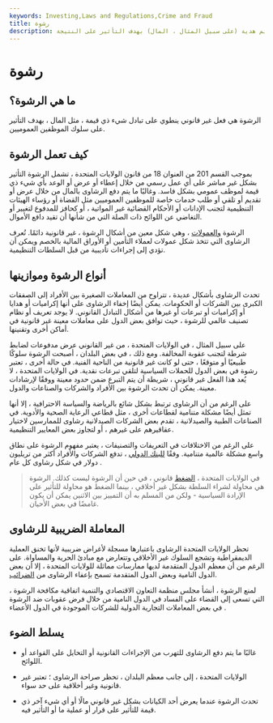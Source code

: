 ```yaml
---
keywords: Investing,Laws and Regulations,Crime and Fraud
title: رشوة
description: الرشوة هي عمل غير قانوني يتم فيه تقديم هدية (على سبيل المثال ، المال) بهدف التأثير على النتيجة.
---
```


# رشوة
## ما هي الرشوة؟

الرشوة هي فعل غير قانوني ينطوي على تبادل شيء ذي قيمة ، مثل المال ، بهدف التأثير على سلوك الموظفين العموميين.

## كيف تعمل الرشوة

بموجب القسم 201 من العنوان 18 من قانون الولايات المتحدة ، تشمل الرشوة التأثير بشكل غير مباشر على أي عمل رسمي من خلال إعطاء أو عرض أو الوعد بأي شيء ذي قيمة لموظف عمومي بشكل فاسد. وغالبًا ما يتم دفع الرشاوى بالمال من خلال عرض أو تقديم أو تلقي أو طلب خدمات خاصة للموظفين العموميين مثل القضاة أو رؤساء الهيئات التنظيمية لتجنب الإدانات أو الأحكام القضائية غير المواتية ، أو كحافز للمدفوع لتغيير أو التغاضي عن اللوائح ذات الصلة التي من شأنها أن تقيد دافع الأموال.

الرشوة [والعمولات](/kickback) ، وهي شكل معين من أشكال الرشوة ، غير قانونية دائمًا. تُعرف الرشاوى التي تتخذ شكل عمولات لعملاء التأمين أو الأوراق المالية بالخصم ويمكن أن تؤدي إلى إجراءات تأديبية من قبل السلطات التنظيمية.

## أنواع الرشوة وموازينها

تحدث الرشاوى بأشكال عديدة ، تتراوح من المعاملات الصغيرة بين الأفراد إلى الصفقات الكبرى بين الشركات أو الحكومات. يمكن أيضًا إخفاء الرشاوى على أنها إكراميات أو هدايا أو إكراميات أو تبرعات أو غيرها من أشكال التبادل القانوني. لا يوجد تعريف أو نظام تصنيف عالمي للرشوة ، حيث توافق بعض الدول على معاملات معينة غير قانونية في أماكن أخرى وتقنينها.

على سبيل المثال ، في الولايات المتحدة ، من غير القانوني عرض مدفوعات لضابط شرطة لتجنب عقوبة المخالفة. ومع ذلك ، في بعض البلدان ، أصبحت الرشوة سلوكًا طبيعيًا أو متوقعًا ، حتى لو كانت غير قانونية من الناحية الفنية. في حالة أخرى ، تعتبر رشوة في بعض الدول للحملات السياسية لتلقي تبرعات نقدية. في الولايات المتحدة ، لا يُعد هذا الفعل غير قانوني ، شريطة أن يتم التبرع ضمن حدود معينة ووفقًا لإرشادات معينة. يمكن أن تحدث الرشوة بين الأفراد والشركات والصناعات والدول.

على الرغم من أن الرشاوى ترتبط بشكل شائع بالرياضة والسياسة الاحترافية ، إلا أنها تمثل أيضًا مشكلة متنامية لقطاعات أخرى ، مثل قطاعي الرعاية الصحية والأدوية. في الصناعات الطبية والصيدلانية ، تقدم بعض الشركات الصيدلانية رشاوى للممارسين لاختيار عقاقيرهم على غيرهم ، أو لتجاوز بعض المعايير التنظيمية.

على الرغم من الاختلافات في التعريفات والتصنيفات ، يعتبر مفهوم الرشوة على نطاق واسع مشكلة عالمية متنامية. وفقًا [للبنك الدولي](/worldbank) ، تدفع الشركات والأفراد أكثر من تريليون دولار في شكل رشاوى كل عام .

> في الولايات المتحدة ، [الضغط](/lobby) قانوني ، في حين أن الرشوة ليست كذلك. الرشوة هي محاولة لشراء السلطة بشكل غير أخلاقي ، بينما الضغط هو محاولة للتأثير على الإرادة السياسية - ولكن من المسلم به أن التمييز بين الاثنين يمكن أن يكون غامضًا في بعض الأحيان.

>

>

>

>

## المعاملة الضريبية للرشاوى

تحظر الولايات المتحدة الرشاوى باعتبارها مسجلة لأغراض ضريبية لأنها تخنق العملية الديمقراطية وتشجع السلوك غير الأخلاقي وتتعارض مع مبادئ الحرية والمساواة. على الرغم من أن معظم الدول المتقدمة لديها ممارسات مماثلة للولايات المتحدة ، إلا أن بعض الدول النامية وبعض الدول المتقدمة تسمح بإعفاء الرشاوى من [الضرائب](/deductible).

لمنع الرشوة ، أنشأ مجلس منظمة التعاون الاقتصادي والتنمية اتفاقية مكافحة الرشوة ، التي تسعى إلى القضاء على الفساد في الدول النامية من خلال فرض عقوبات ضد الرشوة في بعض المعاملات التجارية الدولية للشركات الموجودة في الدول الأعضاء .

## يسلط الضوء

- غالبًا ما يتم دفع الرشاوى للتهرب من الإجراءات القانونية أو التحايل على القواعد أو اللوائح.

- الولايات المتحدة ، إلى جانب معظم البلدان ، تحظر صراحة الرشاوى ؛ تعتبر غير قانونية وغير أخلاقية على حد سواء.

- تحدث الرشوة عندما يعرض أحد الكيانات بشكل غير قانوني مالًا أو أي شيء آخر ذي قيمة للتأثير على قرار أو عملية ما أو التأثير فيه.

